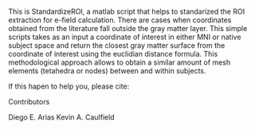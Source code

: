 This is StandardizeROI, a matlab script that helps to standarized the ROI extraction for e-field calculation. There are cases when coordinates obtained from the literature fall outside the gray matter layer. This simple scripts takes as an input a coordinate of interest in either MNI or native subject space and return the closest gray matter surface from the coordinate of interest using the euclidian distance formula. This methodological approach allows to obtain a similar amount of mesh elements (tetahedra or nodes) between and within subjects.

If this hapen to help you, please cite:


Contributors

Diego E. Arias
Kevin A. Caulfield
